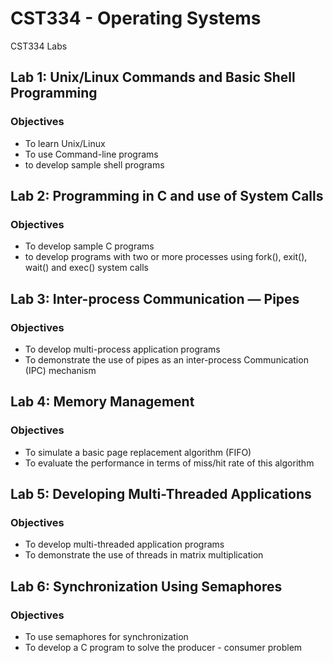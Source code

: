 # CST334 - Operating Systems
CST334 Labs


## Lab 1: Unix/Linux Commands and Basic Shell Programming
### Objectives
* To learn Unix/Linux
* To use Command-line programs
* to develop sample shell programs

## Lab 2: Programming in C and use of System Calls
### Objectives
* To develop sample C programs
* to develop programs with two or more processes using fork(), exit(), wait() and exec() system calls

## Lab 3: Inter-process Communication — Pipes
### Objectives
* To develop multi-process application programs
* To demonstrate the use of pipes as an inter-process Communication (IPC) mechanism

## Lab 4: Memory Management
### Objectives
* To simulate a basic page replacement algorithm (FIFO)
* To evaluate the performance in terms of miss/hit rate of this algorithm

## Lab 5: Developing Multi-Threaded Applications
### Objectives
* To develop multi-threaded application programs
* To demonstrate the use of threads in matrix multiplication

## Lab 6: Synchronization Using Semaphores
### Objectives
* To use semaphores for synchronization
* To develop a C program to solve the producer - consumer problem